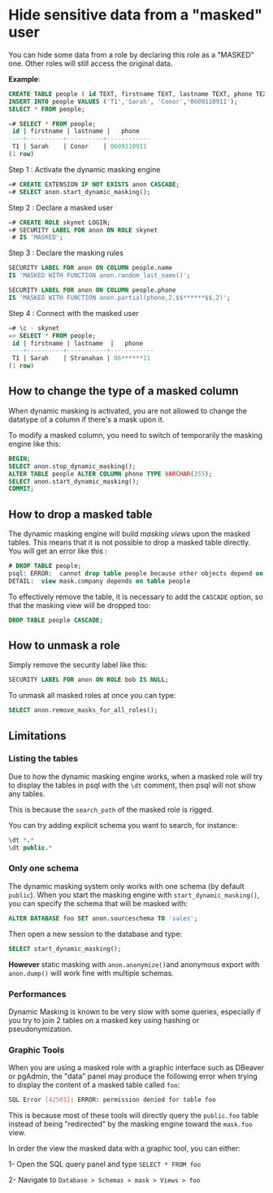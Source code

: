 Hide sensitive data from a "masked" user
===============================================================================

You can hide some data from a role by declaring this role as a "MASKED" one.
Other roles will still access the original data.

**Example**:

<!-- demo/masking.sql -->

```sql
CREATE TABLE people ( id TEXT, firstname TEXT, lastname TEXT, phone TEXT);
INSERT INTO people VALUES ('T1','Sarah', 'Conor','0609110911');
SELECT * FROM people;

=# SELECT * FROM people;
 id | firstname | lastname |   phone
----+----------+----------+------------
 T1 | Sarah    | Conor    | 0609110911
(1 row)
```

Step 1 : Activate the dynamic masking engine

```sql
=# CREATE EXTENSION IF NOT EXISTS anon CASCADE;
=# SELECT anon.start_dynamic_masking();
```

Step 2 : Declare a masked user

```sql
=# CREATE ROLE skynet LOGIN;
=# SECURITY LABEL FOR anon ON ROLE skynet
-# IS 'MASKED';
```

Step 3 : Declare the masking rules

```sql
SECURITY LABEL FOR anon ON COLUMN people.name
IS 'MASKED WITH FUNCTION anon.random_last_name()';

SECURITY LABEL FOR anon ON COLUMN people.phone
IS 'MASKED WITH FUNCTION anon.partial(phone,2,$$******$$,2)';
```


Step 4 : Connect with the masked user

```sql
=# \c - skynet
=> SELECT * FROM people;
 id | firstname | lastname  |   phone
----+----------+-----------+------------
 T1 | Sarah    | Stranahan | 06******11
(1 row)
```

How to change the type of a masked column
------------------------------------------------------------------------------

When dynamic masking is activated, you are not allowed to change the datatype
of a column if there's a mask upon it.

To modify a masked column, you need to switch of temporarily the masking engine
like this:

```sql
BEGIN;
SELECT anon.stop_dynamic_masking();
ALTER TABLE people ALTER COLUMN phone TYPE VARCHAR(255);
SELECT anon.start_dynamic_masking();
COMMIT;
```


How to drop a masked table
------------------------------------------------------------------------------

The dynamic masking engine will build _masking views_ upon the masked tables.
This means that it is not possible to drop a masked table directly. You will
get an error like this :

```sql
# DROP TABLE people;
psql: ERROR:  cannot drop table people because other objects depend on it
DETAIL:  view mask.company depends on table people
```

To effectively remove the table, it is necessary to add the `CASCADE` option,
so that the masking view will be dropped too:

```sql
DROP TABLE people CASCADE;
```

How to unmask a role
------------------------------------------------------------------------------

Simply remove the security label like this:

```sql
SECURITY LABEL FOR anon ON ROLE bob IS NULL;
```

To unmask all masked roles at once you can type:

```sql
SELECT anon.remove_masks_for_all_roles();
```



Limitations
------------------------------------------------------------------------------

### Listing the tables

Due to how the dynamic masking engine works, when a masked role will try to
display the tables in psql with the `\dt` comment, then psql will not show any
tables.

This is because the `search_path` of the masked role is rigged.

You can try adding explicit schema you want to search, for instance:

```sql
\dt *.*
\dt public.*
```

### Only one schema

The dynamic masking system only works with one schema (by default `public`).
When you start the masking engine with `start_dynamic_masking()`, you can
specify the schema that will be masked with:

```sql
ALTER DATABASE foo SET anon.sourceschema TO 'sales';
```

Then open a new session to the database and type:

```sql
SELECT start_dynamic_masking();
```

**However** static masking with `anon.anonymize()`and anonymous export
with `anon.dump()` will work fine with multiple schemas.

### Performances

Dynamic Masking is known to be very slow with some queries, especially if you
try to join 2 tables on a masked key using hashing or pseudonymization.

### Graphic Tools

When you are using a masked role with a graphic interface such as DBeaver or
pgAdmin, the "data" panel may produce the following error when trying to display
the content of a masked table called `foo`:

```bash
SQL Error [42501]: ERROR: permission denied for table foo
```

This is because most of these tools will directly query the `public.foo` table
instead of being "redirected" by the masking engine toward the `mask.foo` view.

In order the view the masked data with a graphic tool, you can either:

1- Open the SQL query panel and type `SELECT * FROM foo`

2- Navigate to `Database > Schemas > mask > Views > foo`

